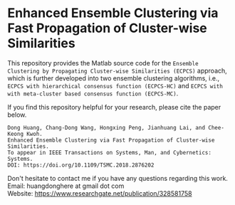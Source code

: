 # Enhanced Ensemble Clustering via Fast Propagation of Cluster-wise Similarities

This repository provides the Matlab source code for the `Ensemble Clustering by Propagating Cluster-wise Similarities (ECPCS)` approach, which is further developed into two ensemble clustering algorithms, i.e., `ECPCS with hierarchical consensus function (ECPCS-HC)` and `ECPCS with with meta-cluster based consensus function (ECPCS-MC)`. 

If you find this repository helpful for your research, please cite the paper below. 

```
Dong Huang, Chang-Dong Wang, Hongxing Peng, Jianhuang Lai, and Chee-Keong Kwoh. 
Enhanced Ensemble Clustering via Fast Propagation of Cluster-wise Similarities. 
To appear in IEEE Transactions on Systems, Man, and Cybernetics: Systems.
DOI: https://doi.org/10.1109/TSMC.2018.2876202
```

Don't hesitate to contact me if you have any questions regarding this work.   
Email: huangdonghere at gmail dot com   
Website: https://www.researchgate.net/publication/328581758
